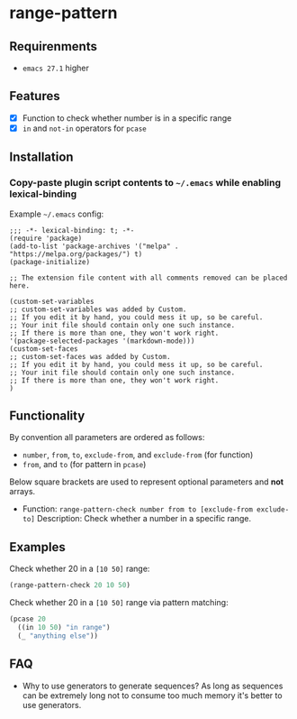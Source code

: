 # range-pattern

## Requirenments

- `emacs 27.1` higher

## Features

- [x] Function to check whether number is in a specific range
- [x] `in` and `not-in` operators for `pcase`

## Installation

### Copy-paste plugin script contents to `~/.emacs` while enabling lexical-binding

Example `~/.emacs` config:

```emacs
;;; -*- lexical-binding: t; -*-
(require 'package)
(add-to-list 'package-archives '("melpa" . "https://melpa.org/packages/") t)
(package-initialize)

;; The extension file content with all comments removed can be placed here.

(custom-set-variables
;; custom-set-variables was added by Custom.
;; If you edit it by hand, you could mess it up, so be careful.
;; Your init file should contain only one such instance.
;; If there is more than one, they won't work right.
'(package-selected-packages '(markdown-mode)))
(custom-set-faces
;; custom-set-faces was added by Custom.
;; If you edit it by hand, you could mess it up, so be careful.
;; Your init file should contain only one such instance.
;; If there is more than one, they won't work right.
)
```

## Functionality

By convention all parameters are ordered as follows:

- `number`, `from`, `to`, `exclude-from`, and `exclude-from` (for function)
- `from`, and `to` (for pattern in `pcase`)

Below square brackets are used to represent optional parameters and **not** arrays.

- Function: `range-pattern-check number from to [exclude-from exclude-to]`
  Description: Check whether a number in a specific range.

## Examples

Check whether 20 in a `[10 50]` range:

```lisp
(range-pattern-check 20 10 50)
```

Check whether 20 in a `[10 50]` range via pattern matching:

```lisp
(pcase 20
  ((in 10 50) "in range")
  (_ "anything else"))

```

## FAQ

- Why to use generators to generate sequences?
  As long as sequences can be extremely long not to consume too much memory it's better to use generators.
